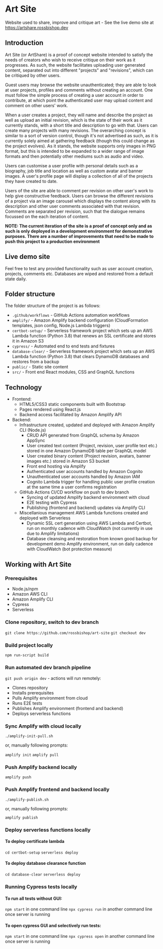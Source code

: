 # Art Site
Website used to share, improve and critique art - See the live demo site at https://artshare.rossbishop.dev
## Introduction
Art Site (or ArtShare) is a proof of concept website intended to satisfy the needs of creators who wish to receive critique on their work as it progresses. As such, the website facilitates uploading user generated content, separated out into different "projects" and "revisions", which can be critiqued by other users.

Guest users may browse the website unauthenticated; they are able to look at user projects, profiles and comments without creating an account. One must follow the simple process of creating a user account in order to contribute, at which point the authenticated user may upload content and comment on other users' work.

When a user creates a project, they will name and describe the project as well as upload an initial revision, which is the state of their work as it currently stands, with a short title and description to go with that. Users can create many projects with many revisions. The overarching concept is similar to a sort of version control, though it's not advertised as such, as it is currently solely aimed at gathering feedback (though this could change as the project evolves). As it stands, the website supports only images in PNG format, but this is intended to be expanded to a wider range of image formats and then potentially other mediums such as audio and video.

Users can customise a user profile with personal details such as a biography, job title and location as well as custom avatar and banner images. A user's profile page will display a collection of all of the projects they have created to date.

Users of the site are able to comment per revision on other user's work to help give constructive feedback. Users can browse the different revisions of a project via an image carousel which displays the content along with its description and other user comments associated with that revision. Comments are separated per revision, such that the dialogue remains focussed on the each iteration of content.

**NOTE: The current iteration of the site is a proof of concept only and as such is only deployed in a development environment for demonstrative purposes. There are a number of improvements that need to be made to push this project to a production environment**

## Live demo site
Feel free to test any provided functionality such as user account creation, projects, comments etc. Databases are wiped and restored from a default state daily.

## Folder structure
The folder structure of the project is as follows:

- `.github/workflows` - GitHub Actions automation workflows
- `amplify/` - Amazon Amplify backend configuration (CloudFormation templates, json config, Node.js Lambda triggers)
- `certbot-setup/` - Serverless framework project which sets up an AWS Lambda function (Python 3.8) that renews an SSL certificate and stores it in Amazon S3
- `cypress/` - Automated end to end tests and fixtures
- `database-clear/` - Serverless framework project which sets up an AWS Lambda function (Python 3.8) that clears DynamoDB databases and restores from a backup
- `public/` - Static site content
- `src/` - Front end React modules, CSS and GraphQL functions

## Technology
- Frontend:
  - HTML5/CSS3 static components built with Bootstrap
  - Pages rendered using React.js
  - Backend access facilitated by Amazon Amplify API
- Backend:
  - Infrastructure created, updated and deployed with Amazon Amplify CLI (Node.js)
    - CRUD API generated from GraphQL schema by Amazon AppSync
    - User created text content (Project, revision, user profile text etc.) stored in one Amazon DynamoDB table per GraphQL model
    - User created binary content (Project revision, avatars, banner images etc.) stored in Amazon S3 bucket  
    - Front end hosting via Amplify
    - Authenticated user accounts handled by Amazon Cognito
    - Unauthenticated user accounts handled by Amazon IAM
    - Cognito Lambda trigger for handling public user profile creation at the same time a user confirms registration
  - GitHub Actions CI/CD workflow on push to dev branch
    - Syncing of updated Amplify backend environment with cloud
    - E2E testing with Cypress
    - Publishing (frontend and backend) updates via Amplify CLI
  - Miscellanious management AWS Lambda functions created and deployed with Serverless
    - Dynamic SSL cert generation using AWS Lambda and Certbot, run on monthly cadence with CloudWatch (not currently in use due to Amplify limitations)
    - Database cleansing and restoration from known good backup for development demo Amplify environment, run on daily cadence with CloudWatch (bot protection measure) 

## Working with Art Site
### Prerequisites
- Node.js/npm
- Amazon AWS CLI
- Amazon Amplify CLI
- Cypress
- Serverless

### Clone repository, switch to dev branch
`git clone https://github.com/rossbishop/art-site`
`git checkout dev`

### Build project locally
`npm run-script build`

### Run automated dev branch pipeline
`git push origin dev` - actions will run remotely:

- Clones repository 
- Installs prerequisites
- Pulls Amplify environment from cloud
- Runs E2E tests
- Publishes Amplify environment (frontend and backend)
- Deploys serverless functions

### Sync Amplify with cloud locally
`./amplify-init-pull.sh`

or, manually following prompts:

`amplify init`
`amplify pull`

### Push Amplify backend locally
`amplify push`

### Push Amplify frontend and backend locally
`./amplify-publish.sh`

or, manually following prompts:

`amplify publish`

### Deploy serverless functions locally
#### To deploy certificate lambda 
`cd certbot-setup`
`serverless deploy`

#### To deploy database clearance function 
`cd database-clear`
`serverless deploy`

### Running Cypress tests locally
#### To run all tests without GUI:
`npm start` in one command line
`npx cypress run` in another command line once server is running

#### To open cypress GUI and selectively run tests:
`npm start` in one command line
`npx cypress open` in another command line once server is running